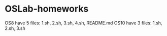 # OSLab-homeworks
OS8 have 5 files: 1.sh, 2.sh, 3.sh, 4.sh, README.md
OS10 have 3 files: 1.sh, 2.sh, 3.sh
